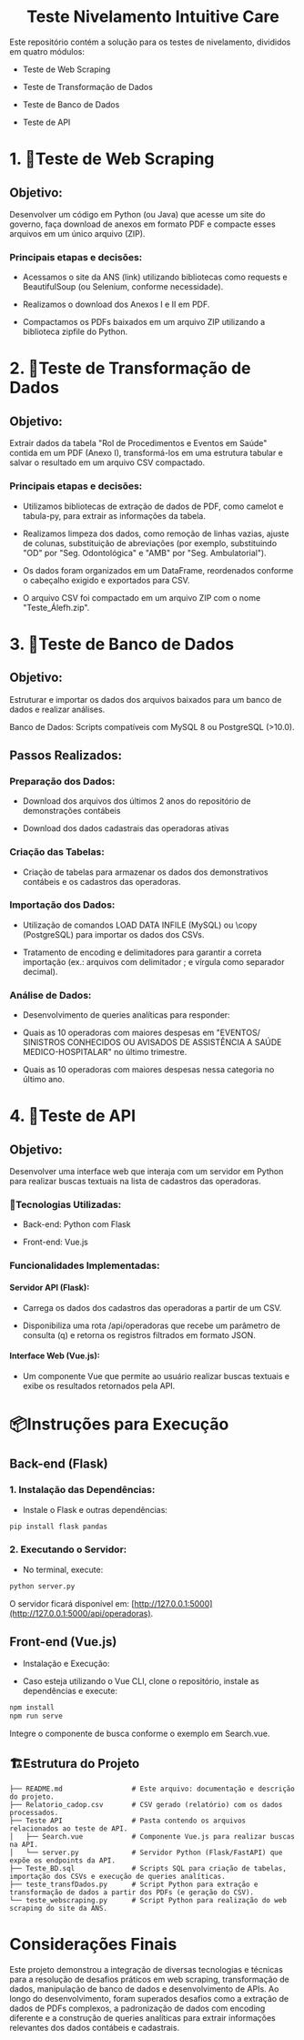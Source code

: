 <h1 align="center">Teste Nivelamento Intuitive Care</h1>
Este repositório contém a solução para os testes de nivelamento, divididos em quatro módulos:

- Teste de Web Scraping

- Teste de Transformação de Dados

- Teste de Banco de Dados

- Teste de API

# 1. 📌Teste de Web Scraping
## Objetivo:
Desenvolver um código em Python (ou Java) que acesse um site do governo, faça download de anexos em formato PDF e compacte esses arquivos em um único arquivo (ZIP).

### Principais etapas e decisões:

- Acessamos o site da ANS (link) utilizando bibliotecas como requests e BeautifulSoup (ou Selenium, conforme necessidade).

- Realizamos o download dos Anexos I e II em PDF.

- Compactamos os PDFs baixados em um arquivo ZIP utilizando a biblioteca zipfile do Python.

# 2. 📌Teste de Transformação de Dados
## Objetivo:
Extrair dados da tabela "Rol de Procedimentos e Eventos em Saúde" contida em um PDF (Anexo I), transformá-los em uma estrutura tabular e salvar o resultado em um arquivo CSV compactado.

### Principais etapas e decisões:

- Utilizamos bibliotecas de extração de dados de PDF, como camelot e tabula-py, para extrair as informações da tabela.

- Realizamos limpeza dos dados, como remoção de linhas vazias, ajuste de colunas, substituição de abreviações (por exemplo, substituindo "OD" por "Seg. Odontológica" e "AMB" por "Seg. Ambulatorial").

- Os dados foram organizados em um DataFrame, reordenados conforme o cabeçalho exigido e exportados para CSV.

- O arquivo CSV foi compactado em um arquivo ZIP com o nome "Teste_Álefh.zip".

# 3. 📌Teste de Banco de Dados
## Objetivo: 
Estruturar e importar os dados dos arquivos baixados para um banco de dados e realizar análises.

Banco de Dados: Scripts compatíveis com MySQL 8 ou PostgreSQL (>10.0).

## Passos Realizados:

### Preparação dos Dados:

- Download dos arquivos dos últimos 2 anos do repositório de demonstrações contábeis

- Download dos dados cadastrais das operadoras ativas

### Criação das Tabelas:

- Criação de tabelas para armazenar os dados dos demonstrativos contábeis e os cadastros das operadoras.

### Importação dos Dados:

- Utilização de comandos LOAD DATA INFILE (MySQL) ou \copy (PostgreSQL) para importar os dados dos CSVs.

- Tratamento de encoding e delimitadores para garantir a correta importação (ex.: arquivos com delimitador ; e vírgula como separador decimal).

### Análise de Dados:

- Desenvolvimento de queries analíticas para responder:

- Quais as 10 operadoras com maiores despesas em "EVENTOS/ SINISTROS CONHECIDOS OU AVISADOS DE ASSISTÊNCIA A SAÚDE MEDICO-HOSPITALAR" no último trimestre.

- Quais as 10 operadoras com maiores despesas nessa categoria no último ano.

# 4. 📌Teste de API
## Objetivo: 
Desenvolver uma interface web que interaja com um servidor em Python para realizar buscas textuais na lista de cadastros das operadoras.

### 🚀Tecnologias Utilizadas:

- Back-end: Python com Flask

- Front-end: Vue.js

### Funcionalidades Implementadas:

#### Servidor API (Flask):

- Carrega os dados dos cadastros das operadoras a partir de um CSV.

- Disponibiliza uma rota /api/operadoras que recebe um parâmetro de consulta (q) e retorna os registros filtrados em formato JSON.

#### Interface Web (Vue.js):

- Um componente Vue que permite ao usuário realizar buscas textuais e exibe os resultados retornados pela API.

# 📦Instruções para Execução
## Back-end (Flask)
### 1. Instalação das Dependências:

- Instale o Flask e outras dependências:

```bash
pip install flask pandas
```

### 2. Executando o Servidor:

- No terminal, execute:

```bash
python server.py
```
O servidor ficará disponível em: [http://127.0.0.1:5000](http://127.0.0.1:5000/api/operadoras).

## Front-end (Vue.js)
- Instalação e Execução:

- Caso esteja utilizando o Vue CLI, clone o repositório, instale as dependências e execute:

```bash
npm install
npm run serve
```
Integre o componente de busca conforme o exemplo em Search.vue.

## 🏗Estrutura do Projeto
```text
├── README.md                 # Este arquivo: documentação e descrição do projeto.
├── Relatorio_cadop.csv       # CSV gerado (relatório) com os dados processados.
├── Teste API                 # Pasta contendo os arquivos relacionados ao teste de API.
│   ├── Search.vue            # Componente Vue.js para realizar buscas na API.
│   └── server.py             # Servidor Python (Flask/FastAPI) que expõe os endpoints da API.
├── Teste_BD.sql              # Scripts SQL para criação de tabelas, importação dos CSVs e execução de queries analíticas.
├── teste_transfDados.py      # Script Python para extração e transformação de dados a partir dos PDFs (e geração do CSV).
└── teste_webscraping.py      # Script Python para realização do web scraping do site da ANS.
```

# Considerações Finais
Este projeto demonstrou a integração de diversas tecnologias e técnicas para a resolução de desafios práticos em web scraping, transformação de dados, manipulação de banco de dados e desenvolvimento de APIs. Ao longo do desenvolvimento, foram superados desafios como a extração de dados de PDFs complexos, a padronização de dados com encoding diferente e a construção de queries analíticas para extrair informações relevantes dos dados contábeis e cadastrais.
